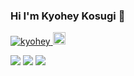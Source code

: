 ### Hi I'm Kyohey Kosugi 👋

<p align="left"> 
  <a href="https://github.com/Rsnca/Rsnca/">
    <img src="https://komarev.com/ghpvc/?username=Rsnca" alt="kyohey" />
  </a>
  <a href="https://github.com/Rsnca">
    <img height="20" src="https://img.shields.io/github/followers/Rsnca?label=follow&logo=github&style=flat" />
  </a>
 </p>
 
![](https://github-profile-summary-cards.vercel.app/api/cards/profile-details?username=Rsnca&theme=vue)
![](https://github-readme-stats.vercel.app/api?username=Rsnca&count_private=true&show_icons=true&theme=vue) ![](https://github-readme-stats.vercel.app/api/top-langs/?username=Rsnca&layout=compact&theme=vue)
